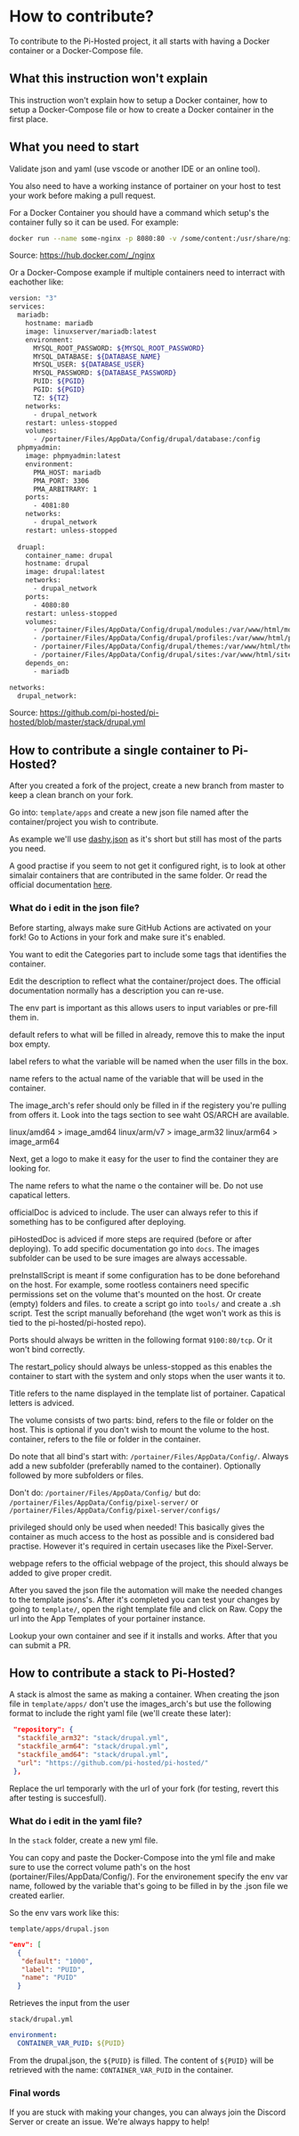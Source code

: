 # How to contribute?

To contribute to the Pi-Hosted project, it all starts with having a Docker container or a Docker-Compose file.

## What this instruction won't explain

This instruction won't explain how to setup a Docker container, how to setup a Docker-Compose file or how to create a Docker container in the first place.

## What you need to start

Validate json and yaml (use vscode or another IDE or an online tool).

You also need to have a working instance of portainer on your host to test your work before making a pull request.

For a Docker Container you should have a command which setup's the container fully so it can be used. For example:

```bash
docker run --name some-nginx -p 8080:80 -v /some/content:/usr/share/nginx/html:ro -d nginx
```

Source: <https://hub.docker.com/_/nginx>

Or a Docker-Compose example if multiple containers need to interract with eachother like:

```bash
version: "3"
services:
  mariadb:
    hostname: mariadb
    image: linuxserver/mariadb:latest
    environment:
      MYSQL_ROOT_PASSWORD: ${MYSQL_ROOT_PASSWORD}
      MYSQL_DATABASE: ${DATABASE_NAME}
      MYSQL_USER: ${DATABASE_USER}
      MYSQL_PASSWORD: ${DATABASE_PASSWORD}
      PUID: ${PGID}
      PGID: ${PGID}
      TZ: ${TZ}
    networks:
      - drupal_network
    restart: unless-stopped
    volumes:
      - /portainer/Files/AppData/Config/drupal/database:/config
  phpmyadmin:
    image: phpmyadmin:latest
    environment:
      PMA_HOST: mariadb
      PMA_PORT: 3306
      PMA_ARBITRARY: 1
    ports:
      - 4081:80
    networks:
      - drupal_network
    restart: unless-stopped
      
  druapl:
    container_name: drupal
    hostname: drupal
    image: drupal:latest
    networks:
      - drupal_network
    ports:
      - 4080:80
    restart: unless-stopped
    volumes:
      - /portainer/Files/AppData/Config/drupal/modules:/var/www/html/modules
      - /portainer/Files/AppData/Config/drupal/profiles:/var/www/html/profiles
      - /portainer/Files/AppData/Config/drupal/themes:/var/www/html/themes
      - /portainer/Files/AppData/Config/drupal/sites:/var/www/html/sites
    depends_on:
      - mariadb

networks:
  drupal_network:
```

Source: <https://github.com/pi-hosted/pi-hosted/blob/master/stack/drupal.yml>

## How to contribute a single container to Pi-Hosted?

After you created a fork of the project, create a new branch from master to keep a clean branch on your fork.

Go into: `template/apps` and create a new json file named after the container/project you wish to contribute.

As example we'll use [dashy.json](https://github.com/pi-hosted/pi-hosted/blob/master/template/apps/dashy.json) as it's short but still has most of the parts you need.

A good practise if you seem to not get it configured right, is to look at other simalair containers that are contributed in the same folder. Or read the official documentation [here](https://docs.portainer.io/advanced/app-templates/format).

### What do i edit in the json file?

Before starting, always make sure GitHub Actions are activated on your fork! Go to Actions in your fork and make sure it's enabled.

You want to edit the Categories part to include some tags that identifies the container.

Edit the description to reflect what the container/project does. The official documentation normally has a description you can re-use.

The env part is important as this allows users to input variables or pre-fill them in.

default refers to what will be filled in already, remove this to make the input box empty.

label refers to what the variable will be named when the user fills in the box.

name refers to the actual name of the variable that will be used in the container.

The image_arch's refer should only be filled in if the registery you're pulling from offers it. Look into the tags section to see waht OS/ARCH are available.

linux/amd64     >   image_amd64
linux/arm/v7    >   image_arm32
linux/arm64     >   image_arm64

Next, get a logo to make it easy for the user to find the container they are looking for.

The name refers to what the name o the container will be. Do not use capatical letters.

officialDoc is adviced to include. The user can always refer to this if something has to be configured after deploying.

piHostedDoc is adviced if more steps are required (before or after deploying). To add specific documentation go into `docs`. The images subfolder can be used to be sure images are always accessable.

preInstallScript is meant if some configuration has to be done beforehand on the host. For example, some rootless containers need specific permissions set on the volume that's mounted on the host. Or create (empty) folders and files. to create a script go into `tools/` and create a .sh script. Test the script manually beforehand (the wget won't work as this is tied to the pi-hosted/pi-hosted repo).

Ports should always be written in the following format `9100:80/tcp`. Or it won't bind correctly.

The restart_policy should always be unless-stopped as this enables the container to start with the system and only stops when the user wants it to.

Title refers to the name displayed in the template list of portainer. Capatical letters is adviced.

The volume consists of two parts:
bind, refers to the file or folder on the host. This is optional if you don't wish to mount the volume to the host.
container, refers to the file or folder in the container.

Do note that all bind's start with: `/portainer/Files/AppData/Config/`. Always add a new subfolder (preferablly named to the container). Optionally followed by more subfolders or files.

Don't do:
`/portainer/Files/AppData/Config/`
but do:
`/portainer/Files/AppData/Config/pixel-server/`
or
`/portainer/Files/AppData/Config/pixel-server/configs/`

privileged should only be used when needed! This basically gives the container as much access to the host as possible and is considered bad practise. However it's required in certain usecases like the Pixel-Server.

webpage refers to the official webpage of the project, this should always be added to give proper credit.

After you saved the json file the automation will make the needed changes to the template jsons's. After it's completed you can test your changes by going to `template/`, open the right template file and click on Raw. Copy the url into the App Templates of your portainer instance.

Lookup your own container and see if it installs and works. After that you can submit a PR.

## How to contribute a stack to Pi-Hosted?

A stack is almost the same as making a container. When creating the json file in `template/apps/` don't use the images_arch's but use the following format to include the right yaml file (we'll create these later):

```json
 "repository": {
  "stackfile_arm32": "stack/drupal.yml",
  "stackfile_arm64": "stack/drupal.yml",
  "stackfile_amd64": "stack/drupal.yml",
  "url": "https://github.com/pi-hosted/pi-hosted/"
 },
```

Replace the url temporarly with the url of your fork (for testing, revert this after testing is succesfull).

### What do i edit in the yaml file?

In the `stack` folder, create a new yml file.

You can copy and paste the Docker-Compose into the yml file and make sure to use the correct volume path's on the host (portainer/Files/AppData/Config/). For the environement specify the env var name, followed by the variable that's going to be filled in by the .json file we created earlier.

So the env vars work like this:

`template/apps/drupal.json`

```json
"env": [
  {
   "default": "1000",
   "label": "PUID",
   "name": "PUID"
  }
```

Retrieves the input from the user

`stack/drupal.yml`

```yml
environment:
  CONTAINER_VAR_PUID: ${PUID}
```

From the drupal.json, the `${PUID}` is filled. The content of `${PUID}` will be retrieved with the name: `CONTAINER_VAR_PUID` in the container.

### Final words

If you  are stuck with making your changes, you can always join the Discord Server or create an issue. We're always happy to help!
